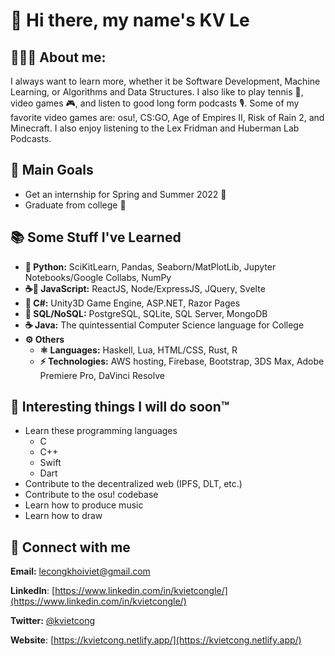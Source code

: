 # 👋 Hi there, my name's KV Le

## 👨🏻‍💻 About me:
I always want to learn more, whether it be Software Development, Machine Learning,
or Algorithms and Data Structures. I also like to play tennis 🎾, video games 🎮, and
listen to good long form podcasts 🎙. Some of my favorite video games are: osu!, CS:GO,
Age of Empires II, Risk of Rain 2, and Minecraft. I also enjoy listening to the Lex
Fridman and Huberman Lab Podcasts.

## 🥇 Main Goals
- Get an internship for Spring and Summer 2022 💼
- Graduate from college 🏫

## 📚 Some Stuff I've Learned
- **🐍 Python:** SciKitLearn, Pandas, Seaborn/MatPlotLib, 
  Jupyter Notebooks/Google Collabs, NumPy
- **☕📜 JavaScript:** ReactJS, Node/ExpressJS, JQuery, Svelte
- **🎼 C#:** Unity3D Game Engine, ASP.NET, Razor Pages
- **💾 SQL/NoSQL:** PostgreSQL, SQLite, SQL Server, MongoDB
- **☕ Java:** The quintessential Computer Science language for College
- **⚙ Others**
  - **⚛ Languages:** Haskell, Lua, HTML/CSS, Rust, R
  - **⚡ Technologies:** AWS hosting, Firebase, Bootstrap, 3DS Max,
Adobe Premiere Pro, DaVinci Resolve

## 📅 Interesting things I will do soon:tm:
- Learn these programming languages
  - C
  - C++
  - Swift
  - Dart
- Contribute to the decentralized web (IPFS, DLT, etc.)
- Contribute to the osu! codebase
- Learn how to produce music
- Learn how to draw

## 🔌 Connect with me
**Email:** lecongkhoiviet@gmail.com

**LinkedIn**:
[https://www.linkedin.com/in/kvietcongle/](https://www.linkedin.com/in/kvietcongle/)

**Twitter:** [@kvietcong](https://twitter.com/kvietcong)

**Website**: [https://kvietcong.netlify.app/](https://kvietcong.netlify.app/)

